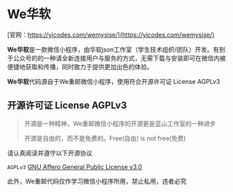 We华软
===
[官网：https://yicodes.com/wemysise/](https://yicodes.com/wemysise/)

**We华软**是一款微信小程序，由华软json工作室（学生技术组织/团队）开发。有别于公众号的的一种请全新连接用户与服务的方式，无需下载与安装即可在微信内被便捷地获取和传播，同时致力于提供更加出色的体验。

**We华软**代码源自于We重邮微信小程序，使用符合开源许可证 License AGPLv3

## 开源许可证 License AGPLv3
 
> 开源是一种精神，We重邮微信小程序的开源更是蓝山工作室的一种进步
> 
> 开源是自由的，而不是免费的。Free(自由) is not free(免费)

请认真阅读并遵守以下开源协议

`AGPLv3` [GNU Affero General Public License v3.0](https://github.com/lanshan-studio/wecqupt/blob/master/LICENSE)

此外，We重邮代码仅作学习微信小程序所用，禁止私用，违者必究